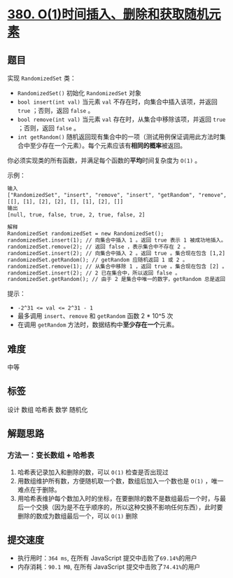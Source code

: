 # [380. O(1)时间插入、删除和获取随机元素](https://leetcode-cn.com/problems/insert-delete-getrandom-o1/)

## 题目

实现 `RandomizedSet` 类：

- `RandomizedSet()` 初始化 `RandomizedSet` 对象
- `bool insert(int val)` 当元素 `val` 不存在时，向集合中插入该项，并返回 `true` ；否则，返回 `false` 。
- `bool remove(int val)` 当元素 `val` 存在时，从集合中移除该项，并返回 `true` ；否则，返回 `false` 。
- `int getRandom()` 随机返回现有集合中的一项（测试用例保证调用此方法时集合中至少存在一个元素）。每个元素应该有**相同的概率**被返回。

你必须实现类的所有函数，并满足每个函数的**平均**时间复杂度为 `O(1)` 。

示例：

```txt
输入
["RandomizedSet", "insert", "remove", "insert", "getRandom", "remove", "insert", "getRandom"]
[[], [1], [2], [2], [], [1], [2], []]
输出
[null, true, false, true, 2, true, false, 2]

解释
RandomizedSet randomizedSet = new RandomizedSet();
randomizedSet.insert(1); // 向集合中插入 1 。返回 true 表示 1 被成功地插入。
randomizedSet.remove(2); // 返回 false ，表示集合中不存在 2 。
randomizedSet.insert(2); // 向集合中插入 2 。返回 true 。集合现在包含 [1,2] 。
randomizedSet.getRandom(); // getRandom 应随机返回 1 或 2 。
randomizedSet.remove(1); // 从集合中移除 1 ，返回 true 。集合现在包含 [2] 。
randomizedSet.insert(2); // 2 已在集合中，所以返回 false 。
randomizedSet.getRandom(); // 由于 2 是集合中唯一的数字，getRandom 总是返回 2 。
```

提示：

- `-2^31 <= val <= 2^31 - 1`
- 最多调用 `insert`、`remove` 和 `getRandom` 函数 2 \* 10^5 次
- 在调用 `getRandom` 方法时，数据结构中**至少存在一个**元素。

## 难度

中等

## 标签

设计 数组 哈希表 数学 随机化

## 解题思路

### 方法一：变长数组 + 哈希表

1. 哈希表记录加入和删除的数，可以 `O(1)` 检查是否出现过
2. 用数组维护所有数，方便随机取一个数，数组后加入一个数也是 `O(1)` ，唯一难点在于删除。
3. 用哈希表维护每个数加入时的坐标，在要删除的数不是数组最后一个时，与最后一个交换（因为是不在乎顺序的，所以这种交换不影响任何东西），此时要删除的数成为数组最后一个，可以 `O(1)` 删除

## 提交速度

- 执行用时：`364 ms`, 在所有 JavaScript 提交中击败了`69.14%`的用户
- 内存消耗：`90.1 MB`, 在所有 JavaScript 提交中击败了`74.41%`的用户
